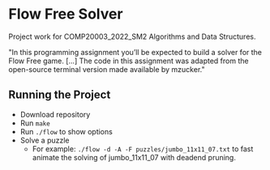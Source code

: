 # Flow Free Solver

Project work for COMP20003_2022_SM2 Algorithms and Data Structures.

"In this programming assignment you’ll be expected to build a solver for the Flow Free game. [...] The code in this assignment was adapted from the open-source terminal version made available by mzucker."

## Running the Project

- Download repository
- Run `make`
- Run `./flow` to show options
- Solve a puzzle
  - For example: `./flow -d -A -F puzzles/jumbo_11x11_07.txt` to fast animate the solving of jumbo_11x11_07 with deadend pruning.
